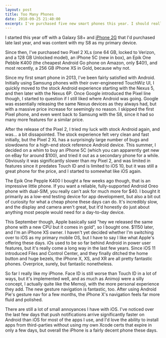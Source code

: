 ```yaml
---
layout: post
title: Too Many Phones
date: 2018-09-25 21:40:00
excerpt: I've purchased five new smart phones this year. I should really stop.
---
```


I started this year off with a Galaxy S8+ and [iPhone 2G](/2017/12/01/my-first-iphone/) that I'd purchased late last year, and was content with my S8 as my primary device.

Since then, I've purchased two Pixel 2 XLs (one 64 GB, locked to Verizon, and a 128 GB Unlocked model), an iPhone 5C (new in box), an Epik One Pebble K400 (the cheapest Android Go phone on Amazon, only $40!), and most recently, a 256 GB iPhone XS in Gold, because why not.

Since my first smart phone in 2013, I've been fairly satisfied with Android. Initially using Samsung phones with their over-engineered TouchWiz UI, I quickly moved to the stock Android experience starting with the Nexus 5, and then later with the Nexus 6P. Once Google introduced the Pixel line though, I started to question if I still liked where Android was going. Google was essentially releasing the same Nexus devices as they always had, but with a massive price increase for seemingly no reason. I skipped the first Pixel phone, and even went back to Samsung with the S8, since it had so many more features for a similar price.

After the release of the Pixel 2, I tried my luck with stock Android again, and was... a bit dissapointed. The stock experience felt very clean and fast initially, but the Pixel 2 XL has a surprisingly large number of bugs and slowdowns for a high-end stock reference Android device. This summer, I decided on a whim to buy an iPhone 5C (which you can apparently get new on eBay for around $100), and tried it out as a secondary phone for a while. Obviously it was significantly slower than my Pixel 2, and was limited in features since it predates Touch ID and is limited to iOS 10, but it was still a great phone for the price, and I started to somewhat like iOS again.

The Epik One Pepple K400 I bought a few weeks ago though, that is an impressive little phone. If you want a reliable, fully-supported Android Oreo phone with dual-SIM, you really can't ask for much more for $40. I bought it primarily as a low-end testing device for app development, but also a bit out of curiosity for what a cheap phone these days can do. It's incredibly slow, and the display and camera aren't great, but it'd honestly do just about anything most people would need for a day-to-day device.

This September though, Apple basically said "hey we released the same phone with a new CPU but it comes in gold", so I bought one. $1150 later, and I'm an iPhone XS owner. I haven't yet decided whether I'm switching over to iOS as my primary mobile OS, but I have to say I like what Apple's offering these days. iOs used to be so far behind Android in power user features, but it's really come a long way in the last few years. Since iOS 11 introduced Files and Control Center, and they finally ditched the home button and huge bezels, the iPhone X, XS, and XR are all pretty fantastic phones. Overprice, surely, but fantastic nonetheless.

So far I really like my iPhone. Face ID is still worse than Touch ID in a lot of ways, but it's implemented well, and as much as Animoji were a silly concept, I actually quite like the Memoji, with the more personal experience they add. The new gesture navigation is fantastic, too. After using Android Pie's gesture nav for a few months, the iPhone X's navigation feels far more fluid and polished.

There are still a lot of small annoyances I have with iOS. I've noticed over the last few days that push notifications arrive significantly faster on Android than iOS for most of the apps I use, and I'd love the ability to install apps from third-parties without using my own Xcode certs that expire in only a few days, but overall the iPhone is a fairly decent phone these days.
